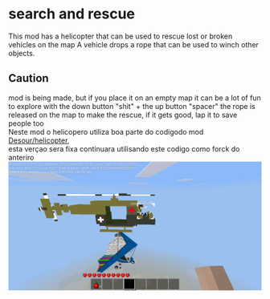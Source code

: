 <div>
  <h1>search and rescue</h1>
This mod has a helicopter that can be used to rescue lost or broken vehicles on the map
A vehicle drops a rope that can be used to winch other objects.
 </div>
 <div>
<h2>Caution</h2>
mod is being made, but if you place it on an empty map it can be a lot of fun to explore
with the down button "shit" + the up button "spacer" the rope is released on the map to make the rescue,
if it gets good, lap it to save people too
</div>
<div>
Neste mod o helicopero utiliza boa parte do codigodo mod  <a href="https://github.com/Desour/helicopter">Desour/helicopter<a>,<br>
  esta verçao sera fixa continuara utilisando este codigo como forck do anteriro<br>
</div>
<div>
<img src="https://github.com/josegamestest/searchandrescue/blob/main/screenshot.png?raw=true" alt="search and rescue image"> 
</div>
